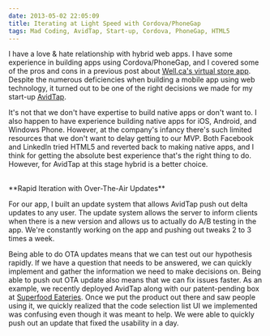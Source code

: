 ```yaml
---
date: 2013-05-02 22:05:09
title: Iterating at Light Speed with Cordova/PhoneGap
tags: Mad Coding, AvidTap, Start-up, Cordova, PhoneGap, HTML5
---
```

I have a love & hate relationship with hybrid web apps. I have some experience
in building apps using Cordova/PhoneGap, and I covered some of the pros and cons
in a previous post about [Well.ca's virtual store app][1]. Despite the numerous
deficiencies when building a mobile app using web technology, it turned out to
be one of the right decisions we made for my start-up [AvidTap][2].

It's not that we don't have expertise to build native apps or don't want to. I
also happen to have experience building native apps for iOS, Android, and
Windows Phone. However, at the company's infancy there's such limited resources
that we don't want to delay getting to our MVP. Both Facebook and LinkedIn tried
HTML5 and reverted back to making native apps, and I think for getting the
absolute best experience that's the right thing to do. However, for AvidTap at
this stage hybrid is a better choice.

<br>
**Rapid Iteration with Over-The-Air Updates**

For our app, I built an update system that allows AvidTap push out delta
updates to any user. The update system allows the server to inform clients when
there is a new version and allows us to actually do A/B testing in the app.
We're constantly working on the app and pushing out tweaks 2 to 3 times a week.

Being able to do OTA updates means that we can test out our hypothesis rapidly.
If we have a question that needs to be answered, we can quickly implement and
gather the information we need to make decisions on. Being able to push out OTA
update also means that we can fix issues faster. As an example, we recently
deployed AvidTap along with our patent-pending box at [Superfood Eateries][3].
Once we put the product out there and saw people using it, we quickly realized
that the code selection list UI we implemented was confusing even though it was
meant to help. We were able to quickly push out an update that fixed the
usability in a day.

  [1]: /2012/04/13/well-ca-virtual-store/
  [2]: http://avidtap.com
  [3]: http://www.superfoodeateries.com
